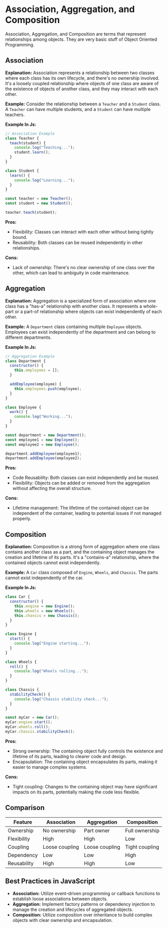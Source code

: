 # Association, Aggregation, and Composition

Association, Aggregation, and Composition are terms that represent relationships among objects. They are very basic stuff of Object Oriented Programming.

## Association

**Explanation:** Association represents a relationship between two classes where each class has its own lifecycle, and there's no ownership involved. It's a loosely coupled relationship where objects of one class are aware of the existence of objects of another class, and they may interact with each other.

**Example:** Consider the relationship between a `Teacher` and a `Student` class. A `Teacher` can have multiple students, and a `Student` can have multiple teachers.

**Example In Js:**

```javascript
// Association Example
class Teacher {
  teach(student) {
    console.log("Teaching...");
    student.learn();
  }
}

class Student {
  learn() {
    console.log("Learning...");
  }
}

const teacher = new Teacher();
const student = new Student();

teacher.teach(student);
```

**Pros:**

- Flexibility: Classes can interact with each other without being tightly bound.
- Reusability: Both classes can be reused independently in other relationships.

**Cons:**

- Lack of ownership: There's no clear ownership of one class over the other, which can lead to ambiguity in code maintenance.

## Aggregation

**Explanation:** Aggregation is a specialized form of association where one class has a "has-a" relationship with another class. It represents a whole-part or a part-of relationship where objects can exist independently of each other.

**Example:** A `Department` class containing multiple `Employee` objects. Employees can exist independently of the department and can belong to different departments.

**Example In Js:**

```javascript
// Aggregation Example
class Department {
  constructor() {
    this.employees = [];
  }

  addEmployee(employee) {
    this.employees.push(employee);
  }
}

class Employee {
  work() {
    console.log("Working...");
  }
}

const department = new Department();
const employee1 = new Employee();
const employee2 = new Employee();

department.addEmployee(employee1);
department.addEmployee(employee2);
```

**Pros:**

- Code Reusability: Both classes can exist independently and be reused.
- Flexibility: Objects can be added or removed from the aggregation without affecting the overall structure.

**Cons:**

- Lifetime management: The lifetime of the contained object can be independent of the container, leading to potential issues if not managed properly.

## Composition

**Explanation:** Composition is a strong form of aggregation where one class contains another class as a part, and the containing object manages the creation and lifetime of its parts. It's a "contains-a" relationship, where the contained objects cannot exist independently.


**Example:** A `Car` class composed of `Engine`, `Wheels`, and `Chassis`. The parts cannot exist independently of the car.

**Example In Js:**

```javascript
class Car {
  constructor() {
    this.engine = new Engine();
    this.wheels = new Wheels();
    this.chassis = new Chassis();
  }
}

class Engine {
  start() {
    console.log("Engine starting...");
  }
}

class Wheels {
  roll() {
    console.log("Wheels rolling...");
  }
}

class Chassis {
  stabilityCheck() {
    console.log("Chassis stability check...");
  }
}

const myCar = new Car();
myCar.engine.start();
myCar.wheels.roll();
myCar.chassis.stabilityCheck();
```

**Pros:**

- Strong ownership: The containing object fully controls the existence and lifetime of its parts, leading to clearer code and design.
- Encapsulation: The containing object encapsulates its parts, making it easier to manage complex systems.

**Cons:**

- Tight coupling: Changes to the containing object may have significant impacts on its parts, potentially making the code less flexible.

## Comparison

| Feature     | Association    | Aggregation    | Composition    |
| ----------- | -------------- | -------------- | -------------- |
| Ownership   | No ownership   | Part owner     | Full ownership |
| Flexibility | High           | High           | Low            |
| Coupling    | Loose coupling | Loose coupling | Tight coupling |
| Dependency  | Low            | Low            | High           |
| Reusability | High           | High           | Low            |

## Best Practices in JavaScript

- **Association:** Utilize event-driven programming or callback functions to establish loose associations between objects.
- **Aggregation:** Implement factory patterns or dependency injection to manage the creation and lifecycles of aggregated objects.
- **Composition:** Utilize composition over inheritance to build complex objects with clear ownership and encapsulation.
